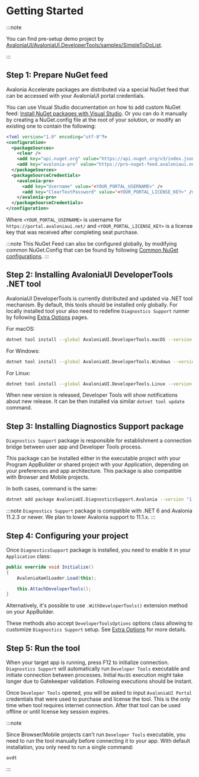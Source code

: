 # Getting Started

:::note

You can find pre-setup demo project by [AvaloniaUI/AvaloniaUI.DeveloperTools/samples/SimpleToDoList](https://github.com/AvaloniaUI/AvaloniaUI.DeveloperTools/tree/main/samples/SimpleToDoList#simpletodolist).

:::

## Step 1: Prepare NuGet feed

Avalonia Accelerate packages are distributed via a special NuGet feed that can be accessed with your AvaloniaUI portal credentials.

You can use Visual Studio documentation on how to add custom NuGet feed: [Install NuGet packages with Visual Studio](https://learn.microsoft.com/en-us/azure/devops/artifacts/nuget/consume?view=azure-devops&tabs=windows).
Or you can do it manually by creating a NuGet.config file at the root of your solution, or modify an existing one to contain the following:

```xml
<?xml version="1.0" encoding="utf-8"?>
<configuration>
  <packageSources>
    <clear />
    <add key="api.nuget.org" value="https://api.nuget.org/v3/index.json" />
    <add key="avalonia-pro" value="https://pro-nuget-feed.avaloniaui.net/v3/index.json" />
  </packageSources>
  <packageSourceCredentials>
    <avalonia-pro>
      <add key="Username" value="<YOUR_PORTAL_USERNAME>" />
      <add key="ClearTextPassword" value="<YOUR_PORTAL_LICENSE_KEY>" />
    </avalonia-pro>
  </packageSourceCredentials>
</configuration>
```

Where `<YOUR_PORTAL_USERNAME>` is username for `https://portal.avaloniaui.net/` and `<YOUR_PORTAL_LICENSE_KEY>` is a license key that was received after completing seat purchase.

:::note
This NuGet Feed can also be configured globally, by modifying common NuGet.Config that can be found by following [Common NuGet configurations](https://learn.microsoft.com/en-us/nuget/consume-packages/configuring-nuget-behavior).
:::

## Step 2: Installing AvaloniaUI DeveloperTools .NET tool

AvaloniaUI DeveloperTools is currently distributed and updated via .NET tool mechanism.
By default, this tools should be installed only globally. For locally installed tool your also need to redefine `Diagnostics Support` runner by following [Extra Options](./extra-options.md) pages.

For macOS:

```bash
dotnet tool install --global AvaloniaUI.DeveloperTools.macOS --version "1.0.0-*"
```

For Windows:

```bash
dotnet tool install --global AvaloniaUI.DeveloperTools.Windows --version "1.0.0-*"
```

For Linux:

```bash
dotnet tool install --global AvaloniaUI.DeveloperTools.Linux --version "1.0.0-*"
```

When new version is released, Developer Tools will show notifications about new release.
It can be then installed via similar `dotnet tool update` command.

## Step 3: Installing Diagnostics Support package

`Diagnostics Support` package is responsible for establishment a connection bridge between user app and Developer Tools process.

This package can be installed either in the executable project with your Program AppBuilder or shared project with your Application, depending on your preferences and app architecture. This package is also compatible with Browser and Mobile projects.

In both cases, command is the same:

```bash
dotnet add package AvaloniaUI.DiagnosticsSupport.Avalonia --version "1.0.0-*"
```

:::note
`Diagnostics Support` package is compatible with .NET 6 and Avalonia 11.2.3 or newer.
We plan to lower Avalonia support to 11.1.x.
:::

## Step 4: Configuring your project

Once `DiagnosticsSupport` package is installed, you need to enable it in your `Application` class:

```csharp
public override void Initialize()
{
    AvaloniaXamlLoader.Load(this);

    this.AttachDeveloperTools();
}
```

Alternatively, it's possible to use `.WithDeveloperTools()` extension method on your AppBuilder.

These methods also accept `DeveloperToolsOptions` options class allowing to customize `Diagnostics Support` setup. See [Extra Options](./extra-options.md) for more details.

## Step 5: Run the tool

When your target app is running, press F12 to initialize connection.
`Diagnostics Support` will automatically run `Developer Tools` executable and initiate connection between processes.
Initial `MacOS` execution might take longer due to Gatekeeper validation. Following executions should be instant.

Once `Developer Tools` opened, you will be asked to input `AvaloniaUI Portal` credentials that were used to purchase and license the tool. This is the only time when tool requires internet connection. After that tool can be used offline or until license key session expires.

:::note

Since Browser/Mobile projects can't run `Developer Tools` executable, you need to run the tool manually before connecting it to your app.
With default installation, you only need to run a single command:

```
avdt
```

:::
